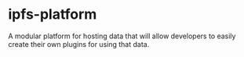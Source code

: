 # ipfs-platform
A modular platform for hosting data that will allow developers to easily create their own plugins for using that data.
